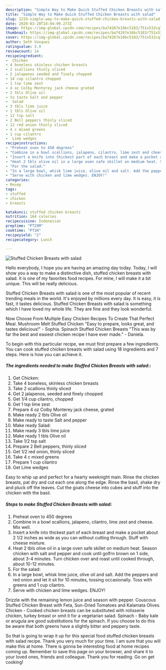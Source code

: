 ```yaml
---
description: "Simple Way to Make Quick Stuffed Chicken Breasts with salad"
title: "Simple Way to Make Quick Stuffed Chicken Breasts with salad"
slug: 1219-simple-way-to-make-quick-stuffed-chicken-breasts-with-salad
date: 2020-03-20T14:44:09.273Z
image: https://img-global.cpcdn.com/recipes/ba74267e16bc5183/751x532cq70/stuffed-chicken-breasts-with-salad-recipe-main-photo.jpg
thumbnail: https://img-global.cpcdn.com/recipes/ba74267e16bc5183/751x532cq70/stuffed-chicken-breasts-with-salad-recipe-main-photo.jpg
cover: https://img-global.cpcdn.com/recipes/ba74267e16bc5183/751x532cq70/stuffed-chicken-breasts-with-salad-recipe-main-photo.jpg
author: Seth Vasquez
ratingvalue: 3.9
reviewcount: 14
recipeingredient:
-  Chicken
- 4 boneless skinless chicken breasts
- 2 scallions thinly sliced
- 2 jalapenos seeded and finely chopped
- 14 cup cilantro chopped
- 1 tsp lime zest
- 4 oz Colby Monterey jack cheese grated
- 2 tbls Olive oil
- to taste Salt and pepper
-  Salad
- 3 tbls lime juice
- 1 tbls Olive oil
- 12 tsp salt
- 2 Bell peppers thinly sliced
- 12 red onion thinly sliced
- 4 c mixed greens
- 1 cup cilantro
-  Lime wedges
recipeinstructions:
- "Preheat oven to 450 degrees"
- "Combine in a bowl scallions, jalapeno, cilantro, lime zest and cheese. Mix well."
- "Insert a knife into thickest part of each breast and make a pocket about 2 1/2 inches as wide as you can without cutting through. Stuff with cheese mixture."
- "Heat 2 tbls olive oil in a large oven safe skillet on medium heat. Season chicken with salt and pepper and cook until golfrn brown on 1 side, about 3-4 minutes. Turn chicken over and roast until cooked through, about 10-12 minutes."
- "For the salad:"
- "In a large bowl, whisk lime juice, olive oil and salt. Add the peppers and red onion and let it sit for 10 minutes, tossing occasionally. Toss with greens and 1 cup cilantro."
- "Serve with chicken and lime wedges. ENJOY!"
categories:
- Resep
tags:
- stuffed
- chicken
- breasts

katakunci: stuffed chicken breasts
nutrition: 164 calories
recipecuisine: Indonesian
preptime: "PT29M"
cooktime: "PT1H"
recipeyield: "2"
recipecategory: Lunch

---
```



![Stuffed Chicken Breasts with salad](https://img-global.cpcdn.com/recipes/ba74267e16bc5183/751x532cq70/stuffed-chicken-breasts-with-salad-recipe-main-photo.jpg)

Hello everybody, I hope you are having an amazing day today. Today, I will show you a way to make a distinctive dish, stuffed chicken breasts with salad. It is one of my favorites food recipes. For mine, I will make it a bit unique. This will be really delicious.

Stuffed Chicken Breasts with salad is one of the most popular of recent trending meals in the world. It's enjoyed by millions every day. It is easy, it is fast, it tastes delicious. Stuffed Chicken Breasts with salad is something which I have loved my whole life. They are fine and they look wonderful.

Now Choose From Multiple Easy Chicken Recipes To Create That Perfect Meal. Mushroom Melt Stuffed Chicken &#34;Easy to prepare, looks great, and tastes delicious!&#34; - Sophia. Spinach Stuffed Chicken Breasts &#34;This was by far the best and easiest chicken recipe I have ever made.&#34; - Daniela.


To begin with this particular recipe, we must first prepare a few ingredients. You can cook stuffed chicken breasts with salad using 18 ingredients and 7 steps. Here is how you can achieve it.

##### The ingredients needed to make Stuffed Chicken Breasts with salad::

1. Get  Chicken:
1. Take 4 boneless, skinless chicken breasts
1. Take 2 scallions thinly sliced
1. Get 2 jalapenos, seeded and finely chopped
1. Get 1/4 cup cilantro, chopped
1. Get 1 tsp lime zest
1. Prepare 4 oz Colby Monterey jack cheese, grated
1. Make ready 2 tbls Olive oil
1. Make ready to taste Salt and pepper
1. Make ready  Salad:
1. Make ready 3 tbls lime juice
1. Make ready 1 tbls Olive oil
1. Take 1/2 tsp salt
1. Prepare 2 Bell peppers, thinly sliced
1. Get 1/2 red onion, thinly sliced
1. Take 4 c mixed greens
1. Prepare 1 cup cilantro
1. Get  Lime wedges


Easy to whip up and perfect for a hearty weeknight main. Rinse the chicken breasts, pat dry and cut each one along the edge. Rinse the basil, shake dry and pluck off the leaves. Cut the goats cheese into cubes and stuff into the chicken with the basil. 

##### Steps to make Stuffed Chicken Breasts with salad:

1. Preheat oven to 450 degrees
1. Combine in a bowl scallions, jalapeno, cilantro, lime zest and cheese. Mix well.
1. Insert a knife into thickest part of each breast and make a pocket about 2 1/2 inches as wide as you can without cutting through. Stuff with cheese mixture.
1. Heat 2 tbls olive oil in a large oven safe skillet on medium heat. Season chicken with salt and pepper and cook until golfrn brown on 1 side, about 3-4 minutes. Turn chicken over and roast until cooked through, about 10-12 minutes.
1. For the salad:
1. In a large bowl, whisk lime juice, olive oil and salt. Add the peppers and red onion and let it sit for 10 minutes, tossing occasionally. Toss with greens and 1 cup cilantro.
1. Serve with chicken and lime wedges. ENJOY!


Drizzle with the remaining lemon juice and season with pepper. Couscous Stuffed Chicken Breast with Feta, Sun-Dried Tomatoes and Kalamata Olives. Chicken - Cooked chicken breasts can be substituted with rotisserie chicken, turkey breast or omit it for a vegetarian salad. Spinach - Baby kale or arugula are good substitutions for the spinach. If you choose to do this be aware that both greens have a slightly bitter and peppery taste. 

So that is going to wrap it up for this special food stuffed chicken breasts with salad recipe. Thank you very much for your time. I am sure that you will make this at home. There is gonna be interesting food at home recipes coming up. Remember to save this page on your browser, and share it to your loved ones, friends and colleague. Thank you for reading. Go on get cooking!
